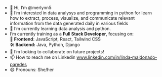 - 👋 Hi, I’m @merlynn5
- 👀 I’m interested in data analysys and programming in python for learn how to extract, process, visualize, and communicate relevant information from the data generated daily in various fields
- 🌱 I’m currently learning data analysis and python.
- I’m currently training as a **Full Stack Developer**, focusing on:  
🚀 **Frontend:** JavaScript, React, Tailwind CSS  
🛠 **Backend:** Java, Python, Django  
- 💞️ I’m looking to collaborate on future projects!
- 📫 How to reach me on Linkedin www.linkedin.com/in/linda-maldonado-paredes
- 😄 Pronouns: She/her

<!---
merlynn5/merlynn5 is a ✨ special ✨ repository because its `README.md` (this file) appears on your GitHub profile.
You can click the Preview link to take a look at your changes.
--->

